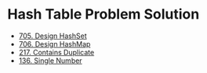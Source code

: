 # Hash Table Problem Solution

- [705. Design HashSet](./705_Design_HashSet)
- [706. Design HashMap](./706_Design_HashMap)
- [217. Contains Duplicate](./217_Contains_Duplicate)
- [136. Single Number](./136_Single_Number)